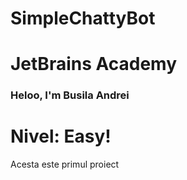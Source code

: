 # SimpleChattyBot
# JetBrains Academy

### Heloo, I'm Busila Andrei

# Nivel: Easy!

Acesta este primul proiect
